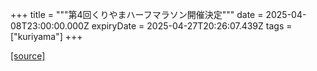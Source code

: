 +++
title = """第4回くりやまハーフマラソン開催決定"""
date = 2025-04-08T23:00:00.000Z
expiryDate = 2025-04-27T20:26:07.439Z
tags = ["kuriyama"]
+++


[[source]](https://www.town.kuriyama.hokkaido.jp/site/kuriyama-harf/30967.html)
